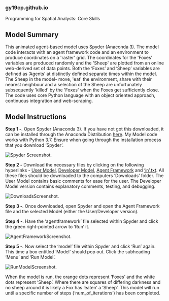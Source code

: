 ### gy19cp.github.io
Programming for Spatial Analysts: Core Skills

## Model Summary

This animated agent-based model uses Spyder (Anaconda 3). The model code interacts with an agent framework code and an environment to produce coordinates on a 'raster' grid. The coordinates for the 'Foxes' variables are produced randomly and the 'Sheep' are plotted from an online web-derived set of data points. Both the ‘Foxes’ and ‘Sheep’ variables are defined as ‘Agents’ at distinctly defined separate times within the model. The Sheep in the model- move, 'eat' the environment, share with their nearest neighbour and a selection of the Sheep are unfortunately subsequently 'killed' by the 'Foxes' when the Foxes get sufficiently close. The code uses core Python language with an object oriented approach, continuous integration and web-scraping.

## Model Instructions 

**Step 1 -**. Open Spyder (Anaconda 3). If you have not got this downloaded, it can be installed through the Anaconda Distribution [here](https://www.anaconda.com/distribution/). My Model code works with Python 3.7. Ensure when going through the installation process that you download ‘Spyder’. 

![Spyder Screenshot](https://user-images.githubusercontent.com/56165241/69907146-aec83f00-13c7-11ea-9fee-070fd1647c40.jpg "Initiating Spyder").

**Step 2 -** Download the necessary files by clicking on the following hyperlinks - [User Model](http://gy19cp.github.io/model.py), [Developer Model](http://gy19cp.github.io/model.py), [Agent Framework](http://gy19cp.github.io/model.py) and [‘in’.txt](https://gy19cp.github.io/in.txt). All these files should be downloaded to the computers ‘Downloads’ folder. The User Model contains basic comments for ease for the user. The Developer Model version contains explanatory comments, testing, and debugging. 

![DownloadsScreenshot](https://user-images.githubusercontent.com/56165241/69907151-b7b91080-13c7-11ea-8437-429513ef9913.jpg "Downloads").

**Step 3 -**. Once downloaded, open Spyder and open the Agent Framework file and the selected Model (either the User/Developer version). 

**Step 4 -**. Have the ‘agentframework’ file selected within Spyder and click the green right-pointed arrow to ‘Run’ it.

![AgentFrameworkScreenshot](https://user-images.githubusercontent.com/56165241/69907150-b7b91080-13c7-11ea-9d6b-04106bd1f9a6.jpg "Agent Framework").
  
**Step 5 -**. Now select the ‘model’ file within Spyder and click ‘Run’ again. This time a box entitled ‘Model’ should pop out. Click the subheading ‘Menu’ and ‘Run Model’. 
 
![RunModelScreenshot](https://user-images.githubusercontent.com/56165241/69907153-b7b91080-13c7-11ea-96b3-86d5b116af1d.jpg "Run Model").
 
When the model is run, the orange dots represent ‘Foxes’ and the white dots represent ‘Sheep’. Where there are squares of differing darkness and no sheep around it is likely a Fox has ‘eaten’ a ‘Sheep’. This model will run until a specific number of steps (‘num_of_iterations’) has been completed. 
